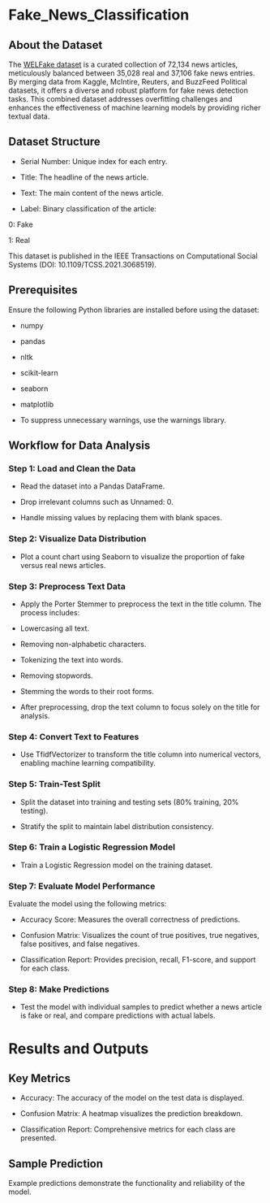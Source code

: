 # Fake_News_Classification

## About the Dataset

The [WELFake dataset](https://www.kaggle.com/datasets/saurabhshahane/fake-news-classification) is a curated collection of 72,134 news articles, meticulously balanced between 35,028 real and 37,106 fake news entries. By merging data from Kaggle, McIntire, Reuters, and BuzzFeed Political datasets, it offers a diverse and robust platform for fake news detection tasks. This combined dataset addresses overfitting challenges and enhances the effectiveness of machine learning models by providing richer textual data.

## Dataset Structure

- Serial Number: Unique index for each entry.

- Title: The headline of the news article.

- Text: The main content of the news article.

- Label: Binary classification of the article:

0: Fake

1: Real

This dataset is published in the IEEE Transactions on Computational Social Systems (DOI: 10.1109/TCSS.2021.3068519).

## Prerequisites

Ensure the following Python libraries are installed before using the dataset:

- numpy

- pandas

- nltk

- scikit-learn

- seaborn

- matplotlib

- To suppress unnecessary warnings, use the warnings library.

## Workflow for Data Analysis

### Step 1: Load and Clean the Data

- Read the dataset into a Pandas DataFrame.

- Drop irrelevant columns such as Unnamed: 0.

- Handle missing values by replacing them with blank spaces.

### Step 2: Visualize Data Distribution

- Plot a count chart using Seaborn to visualize the proportion of fake versus real news articles.

### Step 3: Preprocess Text Data

- Apply the Porter Stemmer to preprocess the text in the title column. The process includes:

- Lowercasing all text.

- Removing non-alphabetic characters.

- Tokenizing the text into words.

- Removing stopwords.

- Stemming the words to their root forms.

- After preprocessing, drop the text column to focus solely on the title for analysis.

### Step 4: Convert Text to Features

- Use TfidfVectorizer to transform the title column into numerical vectors, enabling machine learning compatibility.

### Step 5: Train-Test Split

- Split the dataset into training and testing sets (80% training, 20% testing).

- Stratify the split to maintain label distribution consistency.

### Step 6: Train a Logistic Regression Model

- Train a Logistic Regression model on the training dataset.

### Step 7: Evaluate Model Performance

Evaluate the model using the following metrics:

- Accuracy Score: Measures the overall correctness of predictions.

- Confusion Matrix: Visualizes the count of true positives, true negatives, false positives, and false negatives.

- Classification Report: Provides precision, recall, F1-score, and support for each class.

### Step 8: Make Predictions

- Test the model with individual samples to predict whether a news article is fake or real, and compare predictions with actual labels.


# Results and Outputs

## Key Metrics

- Accuracy: The accuracy of the model on the test data is displayed.

- Confusion Matrix: A heatmap visualizes the prediction breakdown.

- Classification Report: Comprehensive metrics for each class are presented.

## Sample Prediction

Example predictions demonstrate the functionality and reliability of the model.
